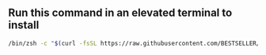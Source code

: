 ## Run this command in an elevated terminal to install

```bash
/bin/zsh -c "$(curl -fsSL https://raw.githubusercontent.com/BESTSELLER/dev-setup-macos/master/install.sh)"
```
